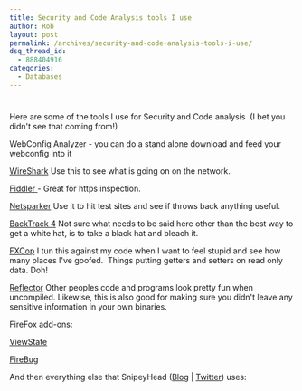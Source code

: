 ```yaml
---
title: Security and Code Analysis tools I use
author: Rob
layout: post
permalink: /archives/security-and-code-analysis-tools-i-use/
dsq_thread_id:
  - 888404916
categories:
  - Databases
---
```

# 

Here are some of the tools I use for Security and Code analysis  (I bet you didn't see that coming from!)

WebConfig Analyzer - you can do a stand alone download and feed your webconfig into it

[WireShark][1] Use this to see what is going on on the network.

 [1]: http://www.wireshark.org/

[Fiddler ][2]- Great for https inspection.

 [2]: http://www.fiddler2.com/fiddler2/

[Netsparker][3] Use it to hit test sites and see if throws back anything useful.

 [3]: http://www.mavitunasecurity.com/communityedition/

[BackTrack 4][4] Not sure what needs to be said here other than the best way to get a white hat, is to take a black hat and bleach it.

 [4]: http://www.backtrack-linux.org/

[FXCop][5] I tun this against my code when I want to feel stupid and see how many places I've goofed.  Things putting getters and setters on read only data. Doh!

 [5]: http://www.microsoft.com/downloads/en/details.aspx?FamilyID=917023f6-d5b7-41bb-bbc0-411a7d66cf3c

[Reflector][6] Other peoples code and programs look pretty fun when uncompiled. Likewise, this is also good for making sure you didn't leave any sensitive information in your own binaries.

 [6]: http://www.red-gate.com/products/dotnet-development/reflector/

FireFox add-ons:

[ViewState][7]

 [7]: https://addons.mozilla.org/en-US/firefox/addon/viewstate-size/

[FireBug][8]

 [8]: http://getfirebug.com/

And then everything else that SnipeyHead ([Blog][9] | [Twitter][10]) uses:

 [9]: http://www.snipe.net/
 [10]: http://twitter.com/#!/snipeyhead

